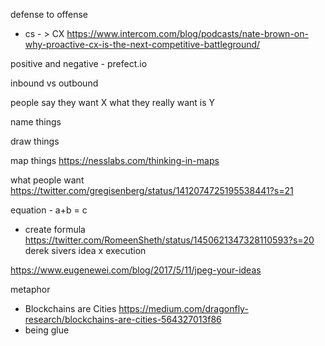 defense to offense
- cs - > CX https://www.intercom.com/blog/podcasts/nate-brown-on-why-proactive-cx-is-the-next-competitive-battleground/

positive and negative - prefect.io

inbound vs outbound

people say they want X what they really want is Y

name things

draw things

map things https://nesslabs.com/thinking-in-maps

what people want https://twitter.com/gregisenberg/status/1412074725195538441?s=21


equation - a+b = c
- create formula https://twitter.com/RomeenSheth/status/1450621347328110593?s=20
derek sivers idea x execution

https://www.eugenewei.com/blog/2017/5/11/jpeg-your-ideas


metaphor 
- Blockchains are Cities https://medium.com/dragonfly-research/blockchains-are-cities-564327013f86  
- being glue